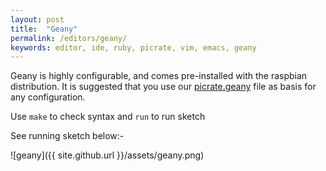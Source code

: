 ```yaml
---
layout: post
title:  "Geany"
permalink: /editors/geany/
keywords: editor, ide, ruby, picrate, vim, emacs, geany
---
```

Geany is highly configurable, and comes pre-installed with the raspbian distribution. It is suggested that you use our [picrate.geany][project] file as basis for any configuration.

Use `make` to check syntax and `run` to run sketch

See running sketch below:-

![geany]({{ site.github.url }}/assets/geany.png)

[project]:https://gist.github.com/monkstone/0445e74f52f5d1fcf6cd772543715426
